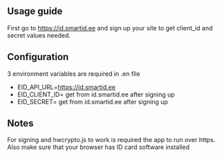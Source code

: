 ## Usage guide

First go to https://id.smartid.ee and sign up your site to get client_id and secret values needed.

## Configuration

3 environment variables are required in .en file

- EID_API_URL=https://id.smartid.ee
- EID_CLIENT_ID= get from id.smartid.ee after signing up
- EID_SECRET= get from id.smartid.ee after signing up

## Notes

For signing and hwcrypto.js to work is required the app to run over https. Also make sure that your browser has ID card software installed
